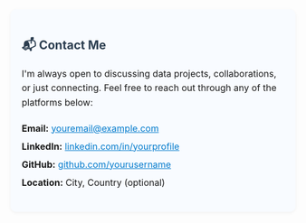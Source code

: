 <div style="padding:20px;background-color:#f8fbff;border-radius:10px;box-shadow:0 2px 6px rgba(0,0,0,0.05);">

<h2 id="contact" style="color:#2c3e50;">📬 Contact Me</h2>

<p style="font-size:16px;line-height:1.6;">
I'm always open to discussing data projects, collaborations, or just connecting. Feel free to reach out through any of the platforms below:
</p>

<ul style="list-style:none;padding:0;font-size:16px;line-height:2;">
  <li><strong>Email:</strong> <a href="mailto:youremail@example.com" style="color:#007acc;">youremail@example.com</a></li>
  <li><strong>LinkedIn:</strong> <a href="https://www.linkedin.com/in/yourprofile" target="_blank" style="color:#007acc;">linkedin.com/in/yourprofile</a></li>
  <li><strong>GitHub:</strong> <a href="https://github.com/yourusername" target="_blank" style="color:#007acc;">github.com/yourusername</a></li>
  <li><strong>Location:</strong> City, Country (optional)</li>
</ul>

</div>
